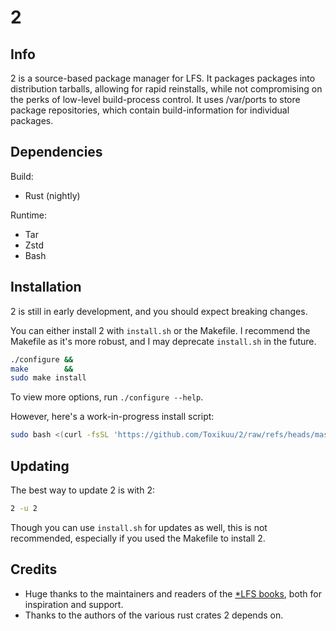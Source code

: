 # 2

## Info
2 is a source-based package manager for LFS. It packages packages into
distribution tarballs, allowing for rapid reinstalls, while not compromising on
the perks of low-level build-process control. It uses /var/ports to store
package repositories, which contain build-information for individual packages.

## Dependencies
Build:
- Rust (nightly)

Runtime:
- Tar
- Zstd
- Bash

## Installation
2 is still in early development, and you should expect breaking changes.

You can either install 2 with ``install.sh`` or the Makefile. I recommend the
Makefile as it's more robust, and I may deprecate ``install.sh`` in the future.
```bash
./configure &&
make        &&
sudo make install
```

To view more options, run ``./configure --help``.

However, here's a work-in-progress install script:
```bash
sudo bash <(curl -fsSL 'https://github.com/Toxikuu/2/raw/refs/heads/master/install.sh')
```

## Updating
The best way to update 2 is with 2:
```bash
2 -u 2
```

Though you can use ``install.sh`` for updates as well, this is not recommended,
especially if you used the Makefile to install 2.

## Credits
- Huge thanks to the maintainers and readers of the
[*LFS books](https://www.linuxfromscratch.org/),
both for inspiration and support.
- Thanks to the authors of the various rust crates 2 depends on.
